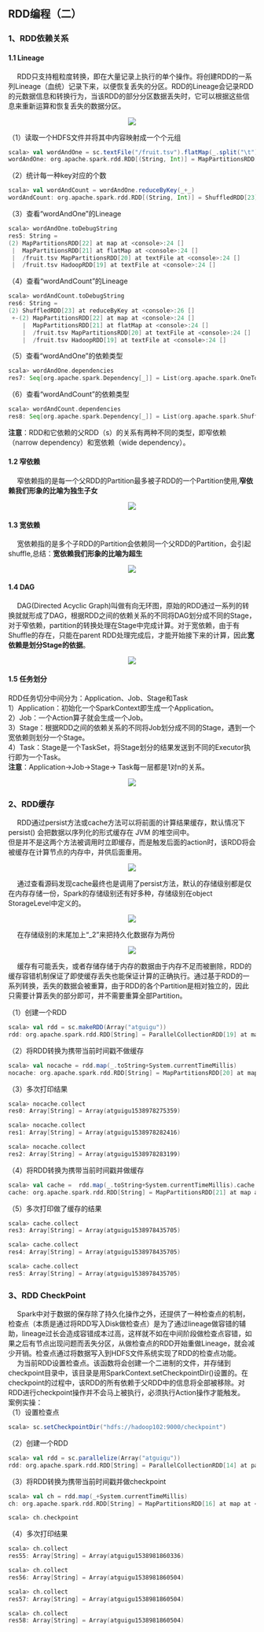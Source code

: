 RDD编程（二）
---  
### 1、RDD依赖关系  
#### 1.1 Lineage  
&emsp; RDD只支持粗粒度转换，即在大量记录上执行的单个操作。将创建RDD的一系列Lineage（血统）记录下来，以便恢复丢失的分区。RDD的Lineage会记录RDD的元数据信息和转换行为，当该RDD的部分分区数据丢失时，它可以根据这些信息来重新运算和恢复丢失的数据分区。  
<p align="center">
<img src="https://github.com/Dr11ft/BigDataGuide/blob/master/Pics/Spark%E6%96%87%E6%A1%A3Pics/Spark%20Core/RDD%E7%BC%96%E7%A8%8B%EF%BC%881%EF%BC%89/%E5%9B%BE%E7%89%871.png"/>  
<p align="center">
</p>
</p>  
（1）读取一个HDFS文件并将其中内容映射成一个个元组   

```scala
scala> val wordAndOne = sc.textFile("/fruit.tsv").flatMap(_.split("\t")).map((_,1))
wordAndOne: org.apache.spark.rdd.RDD[(String, Int)] = MapPartitionsRDD[22] at map at <console>:24
```   
（2）统计每一种key对应的个数  
```scala
scala> val wordAndCount = wordAndOne.reduceByKey(_+_)
wordAndCount: org.apache.spark.rdd.RDD[(String, Int)] = ShuffledRDD[23] at reduceByKey at <console>:26
```  
（3）查看“wordAndOne”的Lineage  
```scala
scala> wordAndOne.toDebugString
res5: String =
(2) MapPartitionsRDD[22] at map at <console>:24 []
 |  MapPartitionsRDD[21] at flatMap at <console>:24 []
 |  /fruit.tsv MapPartitionsRDD[20] at textFile at <console>:24 []
 |  /fruit.tsv HadoopRDD[19] at textFile at <console>:24 []
```  
（4）查看“wordAndCount”的Lineage  
```scala
scala> wordAndCount.toDebugString
res6: String =
(2) ShuffledRDD[23] at reduceByKey at <console>:26 []
 +-(2) MapPartitionsRDD[22] at map at <console>:24 []
    |  MapPartitionsRDD[21] at flatMap at <console>:24 []
    |  /fruit.tsv MapPartitionsRDD[20] at textFile at <console>:24 []
    |  /fruit.tsv HadoopRDD[19] at textFile at <console>:24 []
```  
（5）查看“wordAndOne”的依赖类型  
```scala
scala> wordAndOne.dependencies
res7: Seq[org.apache.spark.Dependency[_]] = List(org.apache.spark.OneToOneDependency@5d5db92b)
```  
（6）查看“wordAndCount”的依赖类型  
```scala
scala> wordAndCount.dependencies
res8: Seq[org.apache.spark.Dependency[_]] = List(org.apache.spark.ShuffleDependency@63f3e6a8)
```  
**注意**：RDD和它依赖的父RDD（s）的关系有两种不同的类型，即窄依赖（narrow dependency）和宽依赖（wide dependency）。  
#### 1.2 窄依赖  
&emsp; 窄依赖指的是每一个父RDD的Partition最多被子RDD的一个Partition使用,**窄依赖我们形象的比喻为独生子女**  
<p align="center">
<img src="https://github.com/Dr11ft/BigDataGuide/blob/master/Pics/Spark%E6%96%87%E6%A1%A3Pics/Spark%20Core/RDD%E7%BC%96%E7%A8%8B%EF%BC%881%EF%BC%89/%E5%9B%BE%E7%89%872.png"/>  
<p align="center">
</p>
</p>   

#### 1.3 宽依赖    

&emsp; 宽依赖指的是多个子RDD的Partition会依赖同一个父RDD的Partition，会引起shuffle,总结：**宽依赖我们形象的比喻为超生**    
<p align="center">
<img src="https://github.com/Dr11ft/BigDataGuide/blob/master/Pics/Spark%E6%96%87%E6%A1%A3Pics/Spark%20Core/RDD%E7%BC%96%E7%A8%8B%EF%BC%881%EF%BC%89/%E5%9B%BE%E7%89%873.png"/>  
<p align="center">
</p>
</p>  

#### 1.4 DAG  
&emsp; DAG(Directed Acyclic Graph)叫做有向无环图，原始的RDD通过一系列的转换就就形成了DAG，根据RDD之间的依赖关系的不同将DAG划分成不同的Stage，对于窄依赖，partition的转换处理在Stage中完成计算。对于宽依赖，由于有Shuffle的存在，只能在parent RDD处理完成后，才能开始接下来的计算，因此**宽依赖是划分Stage的依据**。  
<p align="center">
<img src="https://github.com/Dr11ft/BigDataGuide/blob/master/Pics/Spark%E6%96%87%E6%A1%A3Pics/Spark%20Core/RDD%E7%BC%96%E7%A8%8B%EF%BC%881%EF%BC%89/%E5%9B%BE%E7%89%874.png"/>  
<p align="center">
</p>
</p>  

#### 1.5 任务划分  
RDD任务切分中间分为：Application、Job、Stage和Task  
1）Application：初始化一个SparkContext即生成一个Application。  
2）Job：一个Action算子就会生成一个Job。  
3）Stage：根据RDD之间的依赖关系的不同将Job划分成不同的Stage，遇到一个宽依赖则划分一个Stage。  
4）Task：Stage是一个TaskSet，将Stage划分的结果发送到不同的Executor执行即为一个Task。  
**注意**：Application->Job->Stage-> Task每一层都是1对n的关系。  
<p align="center">
<img src="https://github.com/Dr11ft/BigDataGuide/blob/master/Pics/Spark%E6%96%87%E6%A1%A3Pics/Spark%20Core/RDD%E7%BC%96%E7%A8%8B%EF%BC%881%EF%BC%89/%E5%9B%BE%E7%89%875.png"/>  
<p align="center">
</p>
</p>  

### 2、RDD缓存  
&emsp; RDD通过persist方法或cache方法可以将前面的计算结果缓存，默认情况下 persist() 会把数据以序列化的形式缓存在 JVM 的堆空间中。   
但是并不是这两个方法被调用时立即缓存，而是触发后面的action时，该RDD将会被缓存在计算节点的内存中，并供后面重用。  
<p align="center">
<img src="https://github.com/Dr11ft/BigDataGuide/blob/master/Pics/Spark%E6%96%87%E6%A1%A3Pics/Spark%20Core/RDD%E7%BC%96%E7%A8%8B%EF%BC%881%EF%BC%89/%E5%9B%BE%E7%89%876.png"/>  
<p align="center">
</p>
</p>  
&emsp; 通过查看源码发现cache最终也是调用了persist方法，默认的存储级别都是仅在内存存储一份，Spark的存储级别还有好多种，存储级别在object StorageLevel中定义的。  
<p align="center">
<img src="https://github.com/Dr11ft/BigDataGuide/blob/master/Pics/Spark%E6%96%87%E6%A1%A3Pics/Spark%20Core/RDD%E7%BC%96%E7%A8%8B%EF%BC%881%EF%BC%89/%E5%9B%BE%E7%89%877.png"/>  
<p align="center">
</p>
</p>  
&emsp; 在存储级别的末尾加上“_2”来把持久化数据存为两份  
<p align="center">
<img src="https://github.com/Dr11ft/BigDataGuide/blob/master/Pics/Spark%E6%96%87%E6%A1%A3Pics/Spark%20Core/RDD%E7%BC%96%E7%A8%8B%EF%BC%881%EF%BC%89/%E5%9B%BE%E7%89%878.png"/>  
<p align="center">
</p>
</p>  
&emsp; 缓存有可能丢失，或者存储存储于内存的数据由于内存不足而被删除，RDD的缓存容错机制保证了即使缓存丢失也能保证计算的正确执行。通过基于RDD的一系列转换，丢失的数据会被重算，由于RDD的各个Partition是相对独立的，因此只需要计算丢失的部分即可，并不需要重算全部Partition。    

（1）创建一个RDD  

```scala
scala> val rdd = sc.makeRDD(Array("atguigu"))
rdd: org.apache.spark.rdd.RDD[String] = ParallelCollectionRDD[19] at makeRDD at <console>:25
```  
（2）将RDD转换为携带当前时间戳不做缓存  
```scala
scala> val nocache = rdd.map(_.toString+System.currentTimeMillis)
nocache: org.apache.spark.rdd.RDD[String] = MapPartitionsRDD[20] at map at <console>:27
```  
（3）多次打印结果  
```scala
scala> nocache.collect
res0: Array[String] = Array(atguigu1538978275359)

scala> nocache.collect
res1: Array[String] = Array(atguigu1538978282416)

scala> nocache.collect
res2: Array[String] = Array(atguigu1538978283199)
```  
（4）将RDD转换为携带当前时间戳并做缓存  
```scala
scala> val cache =  rdd.map(_.toString+System.currentTimeMillis).cache
cache: org.apache.spark.rdd.RDD[String] = MapPartitionsRDD[21] at map at <console>:27
```  
（5）多次打印做了缓存的结果  
```scala
scala> cache.collect
res3: Array[String] = Array(atguigu1538978435705)                                   

scala> cache.collect
res4: Array[String] = Array(atguigu1538978435705)

scala> cache.collect
res5: Array[String] = Array(atguigu1538978435705)
```  
### 3、RDD CheckPoint  
&emsp; Spark中对于数据的保存除了持久化操作之外，还提供了一种检查点的机制，检查点（本质是通过将RDD写入Disk做检查点）是为了通过lineage做容错的辅助，lineage过长会造成容错成本过高，这样就不如在中间阶段做检查点容错，如果之后有节点出现问题而丢失分区，从做检查点的RDD开始重做Lineage，就会减少开销。检查点通过将数据写入到HDFS文件系统实现了RDD的检查点功能。  
&emsp; 为当前RDD设置检查点。该函数将会创建一个二进制的文件，并存储到checkpoint目录中，该目录是用SparkContext.setCheckpointDir()设置的。在checkpoint的过程中，该RDD的所有依赖于父RDD中的信息将全部被移除。对RDD进行checkpoint操作并不会马上被执行，必须执行Action操作才能触发。  
案例实操：  
（1）设置检查点  
```scala
scala> sc.setCheckpointDir("hdfs://hadoop102:9000/checkpoint")
```  
（2）创建一个RDD  
```scala
scala> val rdd = sc.parallelize(Array("atguigu"))
rdd: org.apache.spark.rdd.RDD[String] = ParallelCollectionRDD[14] at parallelize at <console>:24
```  
（3）将RDD转换为携带当前时间戳并做checkpoint  
```scala
scala> val ch = rdd.map(_+System.currentTimeMillis)
ch: org.apache.spark.rdd.RDD[String] = MapPartitionsRDD[16] at map at <console>:26

scala> ch.checkpoint
```  
（4）多次打印结果  
```scala
scala> ch.collect
res55: Array[String] = Array(atguigu1538981860336)

scala> ch.collect
res56: Array[String] = Array(atguigu1538981860504)

scala> ch.collect
res57: Array[String] = Array(atguigu1538981860504)

scala> ch.collect
res58: Array[String] = Array(atguigu1538981860504)
```  
